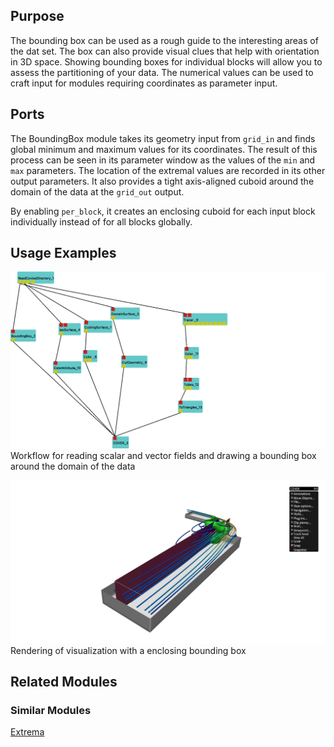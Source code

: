 [headline]:<>

## Purpose

The bounding box can be used as a rough guide to the interesting areas of the dat set. The box can
also provide visual clues that help with orientation in 3D space. Showing bounding boxes for
individual blocks will allow you to assess the partitioning of your data. The numerical values can
be used to craft input for modules requiring coordinates as parameter input.

## Ports

[moduleHtml]:<>

The BoundingBox module takes its geometry input from `grid_in` and finds global minimum and maximum
values for its coordinates. The result of this process can be seen in its parameter window as the
values of the `min` and `max` parameters. The location of the extremal values are recorded in its
other output parameters. It also provides a tight axis-aligned cuboid around the domain of the data
at the `grid_out` output.

[parameters]:<>

By enabling `per_block`, it creates an enclosing cuboid for each input
block individually instead of for all blocks globally.

## Usage Examples

![](tiny-covise-net.png)
Workflow for reading scalar and vector fields and drawing a bounding box around the domain of the data

![](tiny-covise.png)
Rendering of visualization with a enclosing bounding box

## Related Modules

### Similar Modules

[Extrema](Extrema.md)
